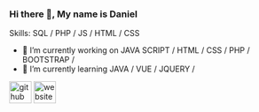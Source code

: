 <!--
**DanielTRZ/DanielTRZ** is a ✨ _special_ ✨ repository because its `README.md` (this file) appears on your GitHub profile.
-->
### Hi there 👋, My name is Daniel

Skills: SQL / PHP / JS / HTML / CSS

- 🔭 I’m currently working on  JAVA SCRIPT / HTML / CSS / PHP /  BOOTSTRAP / 
- 🌱 I’m currently learning JAVA / VUE / JQUERY / 


[<img src='https://cdn.jsdelivr.net/npm/simple-icons@3.0.1/icons/github.svg' alt='github' height='40'>](https://github.com/https://github.com/DanielTRZ)  [<img src='https://cdn.jsdelivr.net/npm/simple-icons@3.0.1/icons/icloud.svg' alt='website' height='40'>](https://danieltrz.github.io/Portfolio/)  



